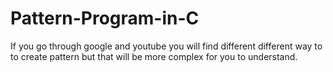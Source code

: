 # Pattern-Program-in-C
If you go through google and youtube you will find different different way to to create pattern but that will be more complex for you to understand.
